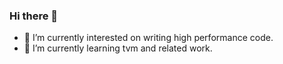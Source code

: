 ### Hi there 👋

<!--
**LiuYuHui/LiuYuHui** is a ✨ _special_ ✨ repository because its `README.md` (this file) appears on your GitHub profile.

Here are some ideas to get you started:

- 🔭 I’m currently working on ...
- 🌱 I’m currently learning ...
- 👯 I’m looking to collaborate on ...
- 🤔 I’m looking for help with ...
- 💬 Ask me about ...
- 📫 How to reach me: ...
- 😄 Pronouns: ...
- ⚡ Fun fact: ...
-->
- 🔭 I’m currently interested on writing high performance code.
- 🌱 I’m currently learning tvm and related work.
<!-- <p align="center">
	<a href="https://github.com/LiuYuHui"><img src="https://raw.githubusercontent.com/LiuYuHui/LiuYuHui/master/github-metrics.svg" alt="metrics"></a>
</p> -->
